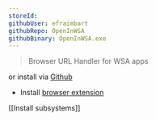 ```yaml
---
storeId: 
githubUser: efraimbart
githubRepo: OpenInWSA
githubBinary: OpenInWSA.exe
---
```


> Browser URL Handler for WSA apps

or install via [Github](https://github.com/efraimbart/OpenInWSA/releases/latest/download/OpenInWSA.exe)  

- Install [browser extension](https://chrome.google.com/webstore/detail/open-in-wsa/nkfpikoflncblmlajlcagaflndiijhhl)

[[Install subsystems]]